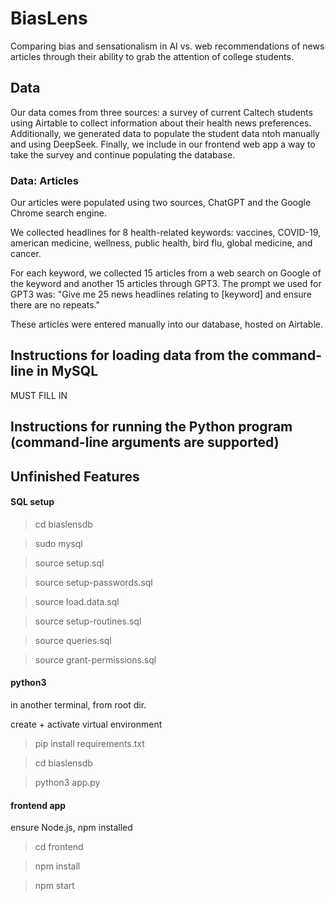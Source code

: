 # BiasLens
Comparing bias and sensationalism in AI vs. web recommendations of news articles through their ability to grab the attention of college students.


## Data
Our data comes from three sources: a survey of current Caltech students using Airtable to collect information about their health news preferences. Additionally, we generated data to populate the student data ntoh manually and using DeepSeek. Finally, we include in our frontend web app a way to take the survey and continue populating the database. 

### Data: Articles
Our articles were populated using two sources, ChatGPT and the Google Chrome search engine. 

We collected headlines for 8 health-related keywords: vaccines, COVID-19, american medicine, wellness,
public health, bird flu, global medicine, and cancer.

For each keyword, we collected 15 articles from a web search on Google of the keyword and another 15
articles through GPT3. The prompt we used for GPT3 was:
"Give me 25 news headlines relating to [keyword] and ensure there are no repeats."

These articles were entered manually into our database, hosted on Airtable. 



## Instructions for loading data from the command-line in MySQL
MUST FILL IN 

## Instructions for running the Python program (command-line arguments are supported)

## Unfinished Features





#### SQL setup

> cd biaslensdb

> sudo mysql

> source setup.sql

> source setup-passwords.sql

> source load.data.sql

> source setup-routines.sql

> source queries.sql 

> source grant-permissions.sql

#### python3
in another terminal, from root dir.

create + activate virtual environment

> pip install requirements.txt

> cd biaslensdb

> python3 app.py


#### frontend app
ensure Node.js, npm installed
> cd frontend

> npm install

> npm start

